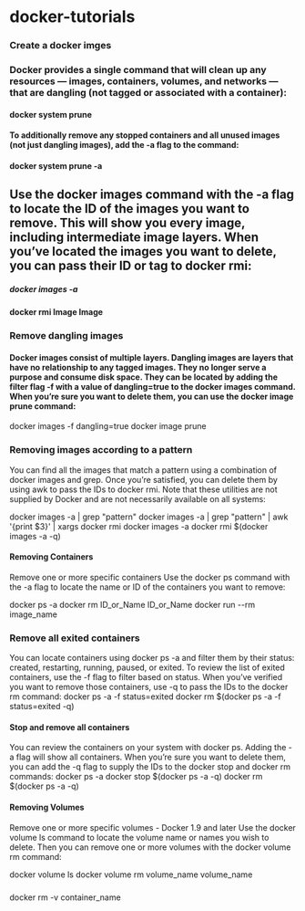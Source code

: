 # docker-tutorials

### Create a docker imges
### Docker provides a single command that will clean up any resources — images, containers, volumes, and networks — that are dangling (not tagged or associated with a container):

#### docker system prune
#### To additionally remove any stopped containers and all unused images (not just dangling images), add the -a flag to the command:
#### docker system prune -a

## Use the docker images command with the -a flag to locate the ID of the images you want to remove. This will show you every image, including intermediate image layers. When you’ve located the images you want to delete, you can pass their ID or tag to docker rmi:
##### docker images -a
#### docker rmi Image Image
### Remove dangling images
#### Docker images consist of multiple layers. Dangling images are layers that have no relationship to any tagged images. They no longer serve a purpose and consume disk space. They can be located by adding the filter flag -f with a value of dangling=true to the docker images command. When you’re sure you want to delete them, you can use the docker image prune command:
docker images -f dangling=true
docker image prune

### Removing images according to a pattern
You can find all the images that match a pattern using a combination of docker images and grep. Once you’re satisfied, you can delete them by using awk to pass the IDs to docker rmi. Note that these utilities are not supplied by Docker and are not necessarily available on all systems:

docker images -a |  grep "pattern"
docker images -a | grep "pattern" | awk '{print $3}' | xargs docker rmi
docker images -a
docker rmi $(docker images -a -q)

#### Removing Containers
Remove one or more specific containers
Use the docker ps command with the -a flag to locate the name or ID of the containers you want to remove:

docker ps -a
docker rm ID_or_Name ID_or_Name
docker run --rm image_name
### Remove all exited containers
You can locate containers using docker ps -a and filter them by their status: created, restarting, running, paused, or exited. To review the list of exited containers, use the -f flag to filter based on status. When you’ve verified you want to remove those containers, use -q to pass the IDs to the docker rm command:
docker ps -a -f status=exited
docker rm $(docker ps -a -f status=exited -q)
#### Stop and remove all containers
You can review the containers on your system with docker ps. Adding the -a flag will show all containers. When you’re sure you want to delete them, you can add the -q flag to supply the IDs to the docker stop and docker rm commands:
docker ps -a
docker stop $(docker ps -a -q)
docker rm $(docker ps -a -q)

#### Removing Volumes
Remove one or more specific volumes - Docker 1.9 and later
Use the docker volume ls command to locate the volume name or names you wish to delete. Then you can remove one or more volumes with the docker volume rm command:

docker volume ls
docker volume rm volume_name volume_name

##### 
docker rm -v container_name



